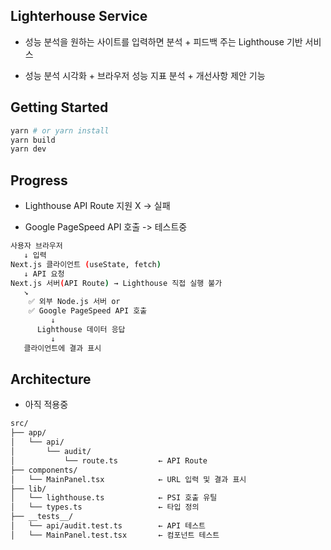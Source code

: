 ## Lighterhouse Service

- 성능 분석을 원하는 사이트를 입력하면 분석 + 피드백 주는 Lighthouse 기반 서비스

- 성능 분석 시각화 + 브라우저 성능 지표 분석 + 개선사항 제안 기능

## Getting Started

```bash
yarn # or yarn install
yarn build
yarn dev
```

## Progress

- Lighthouse API Route 지원 X -> 실패

- Google PageSpeed API 호출 -> 테스트중

```bash
사용자 브라우저
   ↓ 입력
Next.js 클라이언트 (useState, fetch)
   ↓ API 요청
Next.js 서버(API Route) → Lighthouse 직접 실행 불가
   ↘
    ✅ 외부 Node.js 서버 or
    ✅ Google PageSpeed API 호출
         ↓
      Lighthouse 데이터 응답
         ↓
   클라이언트에 결과 표시
```

## Architecture

- 아직 적용중

```bash
src/
├── app/
│   └── api/
│       └── audit/
│           └── route.ts         ← API Route
├── components/
│   └── MainPanel.tsx            ← URL 입력 및 결과 표시
├── lib/
│   └── lighthouse.ts            ← PSI 호출 유틸
│   └── types.ts                 ← 타입 정의
├── __tests__/
│   └── api/audit.test.ts        ← API 테스트
│   └── MainPanel.test.tsx       ← 컴포넌트 테스트
```
